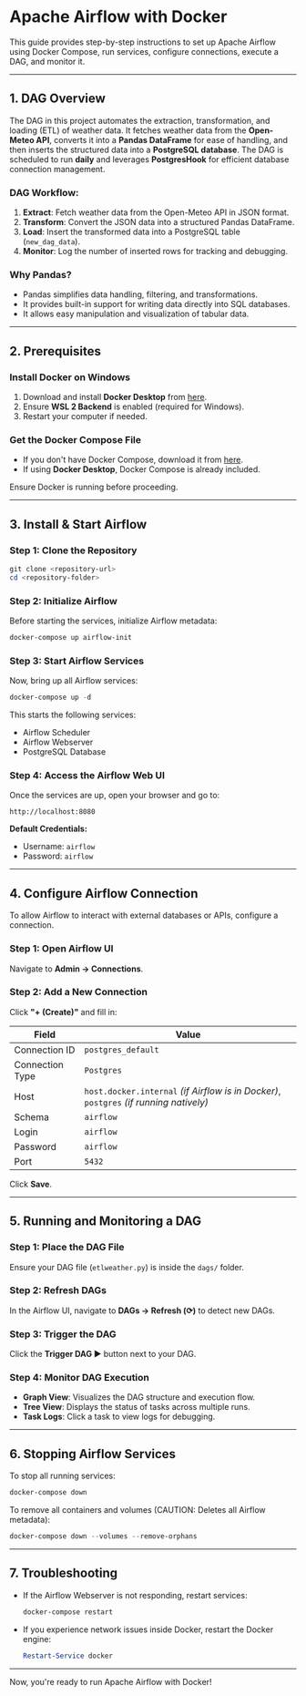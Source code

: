 # Apache Airflow with Docker

This guide provides step-by-step instructions to set up Apache Airflow using Docker Compose, run services, configure connections, execute a DAG, and monitor it.

---

## 1. DAG Overview

The DAG in this project automates the extraction, transformation, and loading (ETL) of weather data. It fetches weather data from the **Open-Meteo API**, converts it into a **Pandas DataFrame** for ease of handling, and then inserts the structured data into a **PostgreSQL database**. The DAG is scheduled to run **daily** and leverages **PostgresHook** for efficient database connection management.

### **DAG Workflow:**
1. **Extract**: Fetch weather data from the Open-Meteo API in JSON format.
2. **Transform**: Convert the JSON data into a structured Pandas DataFrame.
3. **Load**: Insert the transformed data into a PostgreSQL table (`new_dag_data`).
4. **Monitor**: Log the number of inserted rows for tracking and debugging.

### **Why Pandas?**
- Pandas simplifies data handling, filtering, and transformations.
- It provides built-in support for writing data directly into SQL databases.
- It allows easy manipulation and visualization of tabular data.

---

## 2. Prerequisites

### **Install Docker on Windows**
1. Download and install **Docker Desktop** from [here](https://www.docker.com/products/docker-desktop/).
2. Ensure **WSL 2 Backend** is enabled (required for Windows).
3. Restart your computer if needed.

### **Get the Docker Compose File**
- If you don't have Docker Compose, download it from [here](https://docs.docker.com/compose/install/).
- If using **Docker Desktop**, Docker Compose is already included.

Ensure Docker is running before proceeding.

---

## 3. Install & Start Airflow

### **Step 1: Clone the Repository**
```powershell
git clone <repository-url>
cd <repository-folder>
```

### **Step 2: Initialize Airflow**
Before starting the services, initialize Airflow metadata:
```powershell
docker-compose up airflow-init
```

### **Step 3: Start Airflow Services**
Now, bring up all Airflow services:
```powershell
docker-compose up -d
```
This starts the following services:
- Airflow Scheduler
- Airflow Webserver
- PostgreSQL Database

### **Step 4: Access the Airflow Web UI**
Once the services are up, open your browser and go to:
```
http://localhost:8080
```
**Default Credentials:**
- Username: `airflow`
- Password: `airflow`

---

## 4. Configure Airflow Connection

To allow Airflow to interact with external databases or APIs, configure a connection.

### **Step 1: Open Airflow UI**
Navigate to **Admin → Connections**.

### **Step 2: Add a New Connection**
Click **"+ (Create)"** and fill in:

| Field        | Value |
|-------------|------|
| Connection ID | `postgres_default` |
| Connection Type | `Postgres` |
| Host | `host.docker.internal` *(if Airflow is in Docker)*, `postgres` *(if running natively)* |
| Schema | `airflow` |
| Login | `airflow` |
| Password | `airflow` |
| Port | `5432` |

Click **Save**.

---

## 5. Running and Monitoring a DAG

### **Step 1: Place the DAG File**
Ensure your DAG file (`etlweather.py`) is inside the `dags/` folder.

### **Step 2: Refresh DAGs**
In the Airflow UI, navigate to **DAGs → Refresh (⟳)** to detect new DAGs.

### **Step 3: Trigger the DAG**
Click the **Trigger DAG ▶** button next to your DAG.

### **Step 4: Monitor DAG Execution**
- **Graph View**: Visualizes the DAG structure and execution flow.
- **Tree View**: Displays the status of tasks across multiple runs.
- **Task Logs**: Click a task to view logs for debugging.

---

## 6. Stopping Airflow Services
To stop all running services:
```powershell
docker-compose down
```
To remove all containers and volumes (CAUTION: Deletes all Airflow metadata):
```powershell
docker-compose down --volumes --remove-orphans
```

---

## 7. Troubleshooting
- If the Airflow Webserver is not responding, restart services:
  ```powershell
  docker-compose restart
  ```
- If you experience network issues inside Docker, restart the Docker engine:
  ```powershell
  Restart-Service docker
  ```

---

Now, you're ready to run Apache Airflow with Docker!


